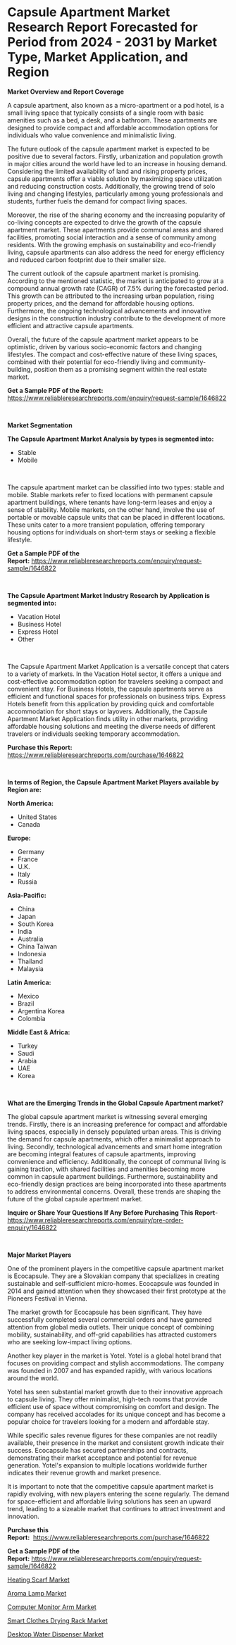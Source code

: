 <p><h1>Capsule Apartment Market Research Report Forecasted for Period from 2024 -  2031 by Market Type, Market Application, and Region</h1></p><p><strong>Market Overview and Report Coverage</strong></p>
<p><p>A capsule apartment, also known as a micro-apartment or a pod hotel, is a small living space that typically consists of a single room with basic amenities such as a bed, a desk, and a bathroom. These apartments are designed to provide compact and affordable accommodation options for individuals who value convenience and minimalistic living.</p><p>The future outlook of the capsule apartment market is expected to be positive due to several factors. Firstly, urbanization and population growth in major cities around the world have led to an increase in housing demand. Considering the limited availability of land and rising property prices, capsule apartments offer a viable solution by maximizing space utilization and reducing construction costs. Additionally, the growing trend of solo living and changing lifestyles, particularly among young professionals and students, further fuels the demand for compact living spaces.</p><p>Moreover, the rise of the sharing economy and the increasing popularity of co-living concepts are expected to drive the growth of the capsule apartment market. These apartments provide communal areas and shared facilities, promoting social interaction and a sense of community among residents. With the growing emphasis on sustainability and eco-friendly living, capsule apartments can also address the need for energy efficiency and reduced carbon footprint due to their smaller size.</p><p>The current outlook of the capsule apartment market is promising. According to the mentioned statistic, the market is anticipated to grow at a compound annual growth rate (CAGR) of 7.5% during the forecasted period. This growth can be attributed to the increasing urban population, rising property prices, and the demand for affordable housing options. Furthermore, the ongoing technological advancements and innovative designs in the construction industry contribute to the development of more efficient and attractive capsule apartments.</p><p>Overall, the future of the capsule apartment market appears to be optimistic, driven by various socio-economic factors and changing lifestyles. The compact and cost-effective nature of these living spaces, combined with their potential for eco-friendly living and community-building, position them as a promising segment within the real estate market.</p></p>
<p><strong>Get a Sample PDF of the Report:</strong> <a href="https://www.reliableresearchreports.com/enquiry/request-sample/1646822">https://www.reliableresearchreports.com/enquiry/request-sample/1646822</a></p>
<p>&nbsp;</p>
<p><strong>Market Segmentation</strong></p>
<p><strong>The Capsule Apartment Market Analysis by types is segmented into:</strong></p>
<p><ul><li>Stable</li><li>Mobile</li></ul></p>
<p>&nbsp;</p>
<p><p>The capsule apartment market can be classified into two types: stable and mobile. Stable markets refer to fixed locations with permanent capsule apartment buildings, where tenants have long-term leases and enjoy a sense of stability. Mobile markets, on the other hand, involve the use of portable or movable capsule units that can be placed in different locations. These units cater to a more transient population, offering temporary housing options for individuals on short-term stays or seeking a flexible lifestyle.</p></p>
<p><strong>Get a Sample PDF of the Report:</strong>&nbsp;<a href="https://www.reliableresearchreports.com/enquiry/request-sample/1646822">https://www.reliableresearchreports.com/enquiry/request-sample/1646822</a></p>
<p>&nbsp;</p>
<p><strong>The Capsule Apartment Market Industry Research by Application is segmented into:</strong></p>
<p><ul><li>Vacation Hotel</li><li>Business Hotel</li><li>Express Hotel</li><li>Other</li></ul></p>
<p>&nbsp;</p>
<p><p>The Capsule Apartment Market Application is a versatile concept that caters to a variety of markets. In the Vacation Hotel sector, it offers a unique and cost-effective accommodation option for travelers seeking a compact and convenient stay. For Business Hotels, the capsule apartments serve as efficient and functional spaces for professionals on business trips. Express Hotels benefit from this application by providing quick and comfortable accommodation for short stays or layovers. Additionally, the Capsule Apartment Market Application finds utility in other markets, providing affordable housing solutions and meeting the diverse needs of different travelers or individuals seeking temporary accommodation.</p></p>
<p><strong>Purchase this Report:</strong>&nbsp; <a href="https://www.reliableresearchreports.com/purchase/1646822">https://www.reliableresearchreports.com/purchase/1646822</a></p>
<p>&nbsp;</p>
<p><strong>In terms of Region, the Capsule Apartment Market Players available by Region are:</strong></p>
<p>
    <p> <strong> North America: </strong>
        <ul>
            <li>United States</li>
            <li>Canada</li>
        </ul>
        </p> 
    <p> <strong> Europe: </strong>
        <ul>
            <li>Germany</li>
            <li>France</li>
            <li>U.K.</li>
            <li>Italy</li>
            <li>Russia</li>
        </ul>
        </p> 
    <p> <strong> Asia-Pacific: </strong>
        <ul>
            <li>China</li>
            <li>Japan</li>
            <li>South Korea</li>
            <li>India</li>
            <li>Australia</li>
            <li>China Taiwan</li>
            <li>Indonesia</li>
            <li>Thailand</li>
            <li>Malaysia</li>
        </ul>
        </p> 
    <p> <strong> Latin America: </strong>
        <ul>
            <li>Mexico</li>
            <li>Brazil</li>
            <li>Argentina Korea</li>
            <li>Colombia</li>
        </ul>
        </p> 
    <p> <strong> Middle East & Africa: </strong>
        <ul>
            <li>Turkey</li>
            <li>Saudi</li>
            <li>Arabia</li>
            <li>UAE</li>
            <li>Korea</li>
        </ul>
    </p>
    </p>
<p>&nbsp;</p>
<p><strong>What are the Emerging Trends in the Global Capsule Apartment market?</strong></p>
<p><p>The global capsule apartment market is witnessing several emerging trends. Firstly, there is an increasing preference for compact and affordable living spaces, especially in densely populated urban areas. This is driving the demand for capsule apartments, which offer a minimalist approach to living. Secondly, technological advancements and smart home integration are becoming integral features of capsule apartments, improving convenience and efficiency. Additionally, the concept of communal living is gaining traction, with shared facilities and amenities becoming more common in capsule apartment buildings. Furthermore, sustainability and eco-friendly design practices are being incorporated into these apartments to address environmental concerns. Overall, these trends are shaping the future of the global capsule apartment market.</p></p>
<p><strong>Inquire or Share Your Questions If Any Before Purchasing This Report</strong>- <a href="https://www.reliableresearchreports.com/enquiry/pre-order-enquiry/1646822">https://www.reliableresearchreports.com/enquiry/pre-order-enquiry/1646822</a></p>
<p>&nbsp;</p>
<p><strong>Major Market Players</strong></p>
<p><p>One of the prominent players in the competitive capsule apartment market is Ecocapsule. They are a Slovakian company that specializes in creating sustainable and self-sufficient micro-homes. Ecocapsule was founded in 2014 and gained attention when they showcased their first prototype at the Pioneers Festival in Vienna.</p><p>The market growth for Ecocapsule has been significant. They have successfully completed several commercial orders and have garnered attention from global media outlets. Their unique concept of combining mobility, sustainability, and off-grid capabilities has attracted customers who are seeking low-impact living options.</p><p>Another key player in the market is Yotel. Yotel is a global hotel brand that focuses on providing compact and stylish accommodations. The company was founded in 2007 and has expanded rapidly, with various locations around the world.</p><p>Yotel has seen substantial market growth due to their innovative approach to capsule living. They offer minimalist, high-tech rooms that provide efficient use of space without compromising on comfort and design. The company has received accolades for its unique concept and has become a popular choice for travelers looking for a modern and affordable stay.</p><p>While specific sales revenue figures for these companies are not readily available, their presence in the market and consistent growth indicate their success. Ecocapsule has secured partnerships and contracts, demonstrating their market acceptance and potential for revenue generation. Yotel's expansion to multiple locations worldwide further indicates their revenue growth and market presence.</p><p>It is important to note that the competitive capsule apartment market is rapidly evolving, with new players entering the scene regularly. The demand for space-efficient and affordable living solutions has seen an upward trend, leading to a sizeable market that continues to attract investment and innovation.</p></p>
<p><strong>Purchase this Report:</strong>&nbsp;&nbsp;<a href="https://www.reliableresearchreports.com/purchase/1646822">https://www.reliableresearchreports.com/purchase/1646822</a></p>
<p></p>
<p><strong>Get a Sample PDF of the Report:</strong>&nbsp;<a href="https://www.reliableresearchreports.com/enquiry/request-sample/1646822">https://www.reliableresearchreports.com/enquiry/request-sample/1646822</a></p>
<p><p><a href="https://github.com/bobicer/Market-Research-Report-List-1/blob/main/heating-scarf-market.md">Heating Scarf Market</a></p><p><a href="https://github.com/redneck06/Market-Research-Report-List-1/blob/main/aroma-lamp-market.md">Aroma Lamp Market</a></p><p><a href="https://github.com/johnbach50/Market-Research-Report-List-1/blob/main/computer-monitor-arm-market.md">Computer Monitor Arm Market</a></p><p><a href="https://github.com/arionmp/Market-Research-Report-List-1/blob/main/smart-clothes-drying-rack-market.md">Smart Clothes Drying Rack Market</a></p><p><a href="https://github.com/kosella/Market-Research-Report-List-1/blob/main/desktop-water-dispenser-market.md">Desktop Water Dispenser Market</a></p></p>